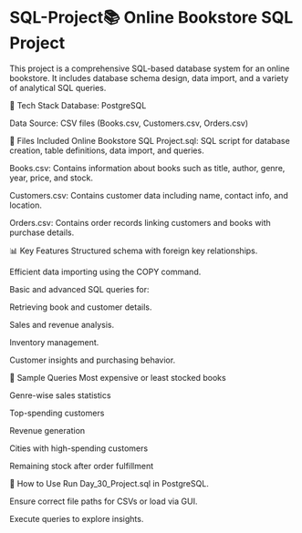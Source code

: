 # SQL-Project📚 Online Bookstore SQL Project
This project is a comprehensive SQL-based database system for an online bookstore. It includes database schema design, data import, and a variety of analytical SQL queries.

🔧 Tech Stack
Database: PostgreSQL

Data Source: CSV files (Books.csv, Customers.csv, Orders.csv)

📁 Files Included
Online Bookstore SQL Project.sql: SQL script for database creation, table definitions, data import, and queries.

Books.csv: Contains information about books such as title, author, genre, year, price, and stock.

Customers.csv: Contains customer data including name, contact info, and location.

Orders.csv: Contains order records linking customers and books with purchase details.

📊 Key Features
Structured schema with foreign key relationships.

Efficient data importing using the COPY command.

Basic and advanced SQL queries for:

Retrieving book and customer details.

Sales and revenue analysis.

Inventory management.

Customer insights and purchasing behavior.

🧠 Sample Queries
Most expensive or least stocked books

Genre-wise sales statistics

Top-spending customers

Revenue generation

Cities with high-spending customers

Remaining stock after order fulfillment

🚀 How to Use
Run Day_30_Project.sql in PostgreSQL.

Ensure correct file paths for CSVs or load via GUI.

Execute queries to explore insights.

